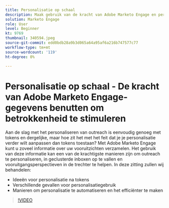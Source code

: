 ```yaml
---
title: Personalisatie op schaal
description: Maak gebruik van de kracht van Adobe Marketo Engage en personaliseer verder dan tokens.
solution: Marketo Engage
role: User
level: Beginner
kt: 9769
thumbnail: 340594.jpeg
source-git-commit: edd0bdb28a9b3d065a64a95af6a216b747577c77
workflow-type: tm+mt
source-wordcount: '119'
ht-degree: 0%

---
```


# Personalisatie op schaal - De kracht van Adobe Marketo Engage-gegevens benutten om betrokkenheid te stimuleren

Aan de slag met het personaliseren van outreach is eenvoudig genoeg met tokens en dergelijke, maar hoe zit het met het feit dat je je personalisatie verder wilt aanpassen dan tokens toestaan? Met Adobe Marketo Engage kunt u zoveel informatie over uw vooruitzichten verzamelen. Het gebruik van deze informatie kan een van de krachtigste manieren zijn om outreach te personaliseren, in geclusterde inboxen op te vallen en vooruitgangsperspectieven in de trechter te helpen. In deze zitting zullen wij behandelen:

* Ideeën voor personalisatie na tokens
* Verschillende gevallen voor personalisatiegebruik
* Manieren om personalisatie te automatiseren en het efficiënter te maken

>[!VIDEO](https://video.tv.adobe.com/v/340594/?quality=12&learn=on)
